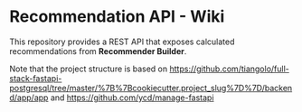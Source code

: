 # Recommendation API - Wiki

This repository provides a REST API that exposes calculated recommendations from **Recommender Builder**. 

Note that the project structure is based on
https://github.com/tiangolo/full-stack-fastapi-postgresql/tree/master/%7B%7Bcookiecutter.project_slug%7D%7D/backend/app/app
and https://github.com/ycd/manage-fastapi